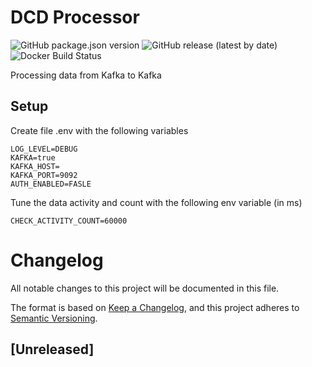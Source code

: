# DCD Processor

![GitHub package.json version](https://img.shields.io/github/package-json/v/datacentricdesign/dcd-processor)
![GitHub release (latest by date)](https://img.shields.io/github/v/release/datacentricdesign/dcd-processor)
![Docker Build Status](https://img.shields.io/docker/build/datacentricdesign/dcd-processor)

Processing data from Kafka to Kafka


## Setup

Create file .env with the following variables

```text
LOG_LEVEL=DEBUG
KAFKA=true
KAFKA_HOST=
KAFKA_PORT=9092
AUTH_ENABLED=FASLE
```

Tune the data activity and count with the following env variable (in ms)

```text
CHECK_ACTIVITY_COUNT=60000
```

# Changelog

All notable changes to this project will be documented in this file.

The format is based on [Keep a Changelog](https://keepachangelog.com/en/1.0.0/),
and this project adheres to [Semantic Versioning](https://semver.org/spec/v2.0.0.html).

## [Unreleased]
